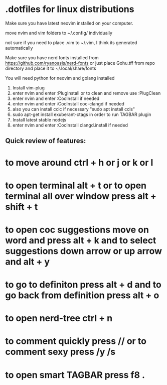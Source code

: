 # .dotfiles for linux distributions

Make sure you have latest neovim installed on your computer.

move nvim and vim folders to ~/.config/ individually

not sure if you need to place .vim to ~/.vim, I think its generated automatically

Make sure you have nerd fonts installed from  https://github.com/ryanoasis/nerd-fonts or just place Gohu.tff from repo directory and place it to ~/.local/share/fonts

You will need python for neovim and golang installed 

1. Install vim-plug
3. enter nvim and enter :PlugInstall or to clean and remove use :PlugClean
4. enter nvim and enter :CocInstall if needed
5. enter nvim and enter :CocInstall coc-clangd if needed
6. also you can install cclc if necessary "sudo apt install ccls"
7. sudo apt-get install exuberant-ctags in order to run TAGBAR plugin
8. Install latest stable nodejs
9. enter nvim and enter :CocInstall clangd.install if needed

## Quick review of features:

# to move around ctrl + h or j or k or l
# to open terminal alt + t or to open terminal all over window press alt + shift + t
# to open coc suggestions move on word and press alt + k and to select suggestions down arrow or up arrow and alt + y
# to go to definiton press alt + d and to go back from definition press alt + o
# to open nerd-tree ctrl + n
# to comment quickly press // or to comment sexy press /y /s
# to open smart TAGBAR press f8 . 

